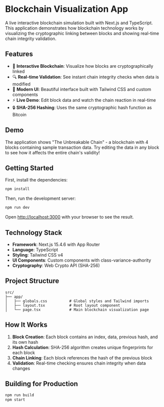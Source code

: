 # Blockchain Visualization App

A live interactive blockchain simulation built with Next.js and TypeScript. This application demonstrates how blockchain technology works by visualizing the cryptographic linking between blocks and showing real-time chain integrity validation.

## Features

- 🔗 **Interactive Blockchain**: Visualize how blocks are cryptographically linked
- 🔍 **Real-time Validation**: See instant chain integrity checks when data is modified
- 🎨 **Modern UI**: Beautiful interface built with Tailwind CSS and custom components
- ⚡ **Live Demo**: Edit block data and watch the chain reaction in real-time
- 🔒 **SHA-256 Hashing**: Uses the same cryptographic hash function as Bitcoin

## Demo

The application shows "The Unbreakable Chain" - a blockchain with 4 blocks containing sample transaction data. Try editing the data in any block to see how it affects the entire chain's validity!

## Getting Started

First, install the dependencies:

```bash
npm install
```

Then, run the development server:

```bash
npm run dev
```

Open [http://localhost:3000](http://localhost:3000) with your browser to see the result.

## Technology Stack

- **Framework**: Next.js 15.4.6 with App Router
- **Language**: TypeScript
- **Styling**: Tailwind CSS v4
- **UI Components**: Custom components with class-variance-authority
- **Cryptography**: Web Crypto API (SHA-256)

## Project Structure

```
src/
├── app/
│   ├── globals.css          # Global styles and Tailwind imports
│   ├── layout.tsx           # Root layout component
│   └── page.tsx             # Main blockchain visualization page
```

## How It Works

1. **Block Creation**: Each block contains an index, data, previous hash, and its own hash
2. **Hash Calculation**: SHA-256 algorithm creates unique fingerprints for each block
3. **Chain Linking**: Each block references the hash of the previous block
4. **Validation**: Real-time checking ensures chain integrity when data changes

## Building for Production

```bash
npm run build
npm start
```
